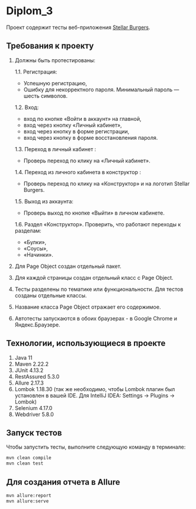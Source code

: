 # Diplom_3
Проект содержит тесты веб-приложения [Stellar Burgers](https://stellarburgers.nomoreparties.site/).

## Требования к проекту
1. Должны быть протестированы:

   1.1. Регистрация:
    - Успешную регистрацию,
    - Ошибку для некорректного пароля. Минимальный пароль — шесть символов.

   1.2. Вход:
    - вход по кнопке «Войти в аккаунт» на главной,
    - вход через кнопку «Личный кабинет»,
    - вход через кнопку в форме регистрации,
    - вход через кнопку в форме восстановления пароля.

   1.3. Переход в личный кабинет :
    - Проверь переход по клику на «Личный кабинет».

   1.4. Переход из личного кабинета в конструктор :
    - Проверь переход по клику на «Конструктор» и на логотип Stellar Burgers.

   1.5. Выход из аккаунта:
    - Проверь выход по кнопке «Выйти» в личном кабинете.

   1.6. Раздел «Конструктор». Проверить, что работают переходы к разделам:
   - «Булки»,
   - «Соусы»,
   - «Начинки».

2. Для Page Object создан отдельный пакет.
3. Для каждой страницы создан отдельный класс с Page Object.
4. Тесты разделены по тематике или функциональности. Для тестов созданы отдельные классы.
5. Название класса Page Object отражает его содержимое.
6. Автотесты запускаются в обоих браузерах - в Google Chrome и Яндекс.Браузере.

## Технологии, использующиеся в проекте
1. Java 11
2. Maven 2.22.2
3. JUnit 4.13.2
4. RestAssured 5.3.0
5. Allure 2.17.3
6. Lombok 1.18.30 (так же необходимо, чтобы Lombok плагин был установлен в вашей IDE. Для IntelliJ IDEA: Settings → Plugins → Lombok)
7. Selenium 4.17.0
8. Webdriver 5.8.0

## Запуск тестов
Чтобы запустить тесты, выполните следующую команду в терминале:
```bash
mvn clean compile
mvn clean test
```

## Для создания отчета в Allure
```bash
mvn allure:report
mvn allure:serve
```